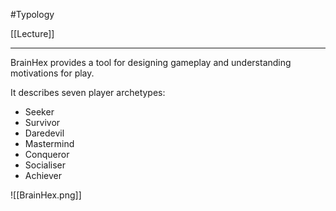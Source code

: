 #Typology 

[[Lecture]]

---
BrainHex provides a tool for designing gameplay and understanding motivations for play.

It describes seven player archetypes:
- Seeker
- Survivor
- Daredevil
- Mastermind
- Conqueror
- Socialiser
- Achiever

![[BrainHex.png]]
